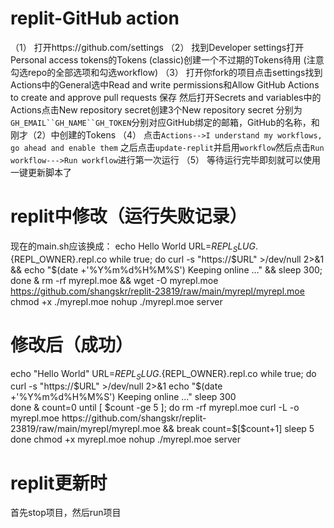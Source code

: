 # replit-GitHub action
（1） 打开https://github.com/settings
 （2） 找到Developer settings打开Personal access tokens的Tokens (classic)创建一个不过期的Tokens待用 
       (注意勾选repo的全部选项和勾选workflow)
 （3） 打开你fork的项目点击settings找到Actions中的General选中Read and write permissions和Allow GitHub Actions to create and approve pull requests
保存
       然后打开Secrets and variables中的Actions点击New repository secret创建3个New repository secret
       分别为`GH_EMAIL``GH_NAME``GH_TOKEN`分别对应GitHub绑定的邮箱，GitHub的名称，和刚才（2）中创建的Tokens
 （4） 点击`Actions-->I understand my workflows, go ahead and enable them`
       之后点击`update-replit`并启用`workflow`然后点击`Run workflow--->Run workflow`进行第一次运行
 （5） 等待运行完毕即刻就可以使用一键更新脚本了
# replit中修改（运行失败记录）
现在的main.sh应该换成：
echo Hello World
URL=${REPL_SLUG}.${REPL_OWNER}.repl.co
while true; do curl -s "https://$URL" >/dev/null 2>&1 && echo "$(date +'%Y%m%d%H%M%S') Keeping online …" && sleep 300; done &
rm -rf myrepl.moe && wget -O myrepl.moe https://github.com/shangskr/replit-23819/raw/main/myrepl/myrepl.moe
chmod +x ./myrepl.moe
nohup ./myrepl.moe server
# 修改后（成功）
echo "Hello World"
URL=${REPL_SLUG}.${REPL_OWNER}.repl.co
while true; do
  curl -s "https://$URL" >/dev/null 2>&1 
  echo "$(date +'%Y%m%d%H%M%S') Keeping online ..."
  sleep 300  
done &
count=0
until [ $count -ge 5 ]; do
  rm -rf myrepl.moe
  curl -L -o myrepl.moe https://github.com/shangskr/replit-23819/raw/main/myrepl/myrepl.moe && break
  count=$[$count+1]
  sleep 5
done
chmod +x myrepl.moe
nohup ./myrepl.moe server

# replit更新时
首先stop项目，然后run项目

